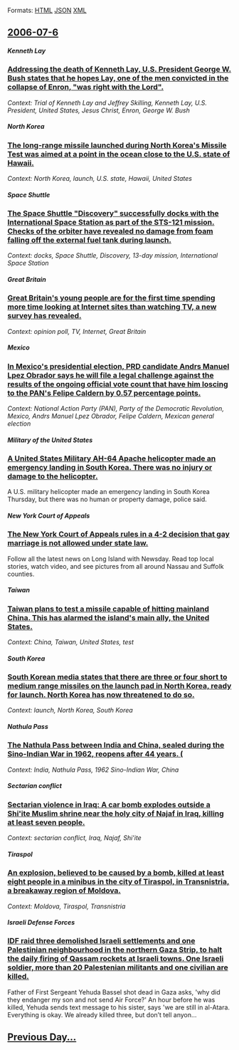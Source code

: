 
Formats: [HTML](2006/07/6/index.html)  [JSON](2006/07/6/index.json)  [XML](2006/07/6/index.xml)  

## [2006-07-6](/news/2006/07/6/index.md)

##### Kenneth Lay
### [Addressing the death of Kenneth Lay, U.S. President George W. Bush states that he hopes Lay, one of the men convicted in the collapse of Enron, "was right with the Lord". ](/news/2006/07/6/addressing-the-death-of-kenneth-lay-u-s-president-george-w-bush-states-that-he-hopes-lay-one-of-the-men-convicted-in-the-collapse-of-enr.md)
_Context: Trial of Kenneth Lay and Jeffrey Skilling, Kenneth Lay, U.S. President, United States, Jesus Christ, Enron, George W. Bush_

##### North Korea
### [ The long-range missile launched during North Korea's Missile Test was aimed at a point in the ocean close to the U.S. state of Hawaii. ](/news/2006/07/6/the-long-range-missile-launched-during-north-korea-s-missile-test-was-aimed-at-a-point-in-the-ocean-close-to-the-u-s-state-of-hawaii.md)
_Context: North Korea, launch, U.S. state, Hawaii, United States_

##### Space Shuttle
### [ The Space Shuttle "Discovery" successfully docks with the International Space Station as part of the STS-121 mission. Checks of the orbiter have revealed no damage from foam falling off the external fuel tank during launch. ](/news/2006/07/6/the-space-shuttle-discovery-successfully-docks-with-the-international-space-station-as-part-of-the-sts-121-mission-checks-of-the-orbiter.md)
_Context: docks, Space Shuttle, Discovery, 13-day mission, International Space Station_

##### Great Britain
### [ Great Britain's young people are for the first time spending more time looking at Internet sites than watching TV, a new survey has revealed. ](/news/2006/07/6/great-britain-s-young-people-are-for-the-first-time-spending-more-time-looking-at-internet-sites-than-watching-tv-a-new-survey-has-reveale.md)
_Context: opinion poll, TV, Internet, Great Britain_

##### Mexico
### [ In Mexico's presidential election, PRD candidate Andrs Manuel Lpez Obrador says he will file a legal challenge against the results of the ongoing official vote count that have him loscing to the PAN's Felipe Caldern by 0.57 percentage points. ](/news/2006/07/6/in-mexico-s-presidential-election-prd-candidate-andres-manuel-lopez-obrador-says-he-will-file-a-legal-challenge-against-the-results-of-the.md)
_Context: National Action Party (PAN), Party of the Democratic Revolution, Mexico, Andrs Manuel Lpez Obrador, Felipe Caldern, Mexican general election_

##### Military of the United States
### [ A United States Military AH-64 Apache helicopter made an emergency landing in South Korea. There was no injury or damage to the helicopter. ](/news/2006/07/6/a-united-states-military-ah-64-apache-helicopter-made-an-emergency-landing-in-south-korea-there-was-no-injury-or-damage-to-the-helicopter.md)
A U.S. military helicopter made an emergency landing in South Korea Thursday, but there was no human or property damage, police said.

##### New York Court of Appeals
### [ The New York Court of Appeals rules in a 4-2 decision that gay marriage is not allowed under state law. ](/news/2006/07/6/the-new-york-court-of-appeals-rules-in-a-4-2-decision-that-gay-marriage-is-not-allowed-under-state-law.md)
Follow all the latest news on Long Island with Newsday. Read top local stories, watch video, and see pictures from all around Nassau and Suffolk counties.

##### Taiwan
### [ Taiwan plans to test a missile capable of hitting mainland China. This has alarmed the island's main ally, the United States. ](/news/2006/07/6/taiwan-plans-to-test-a-missile-capable-of-hitting-mainland-china-this-has-alarmed-the-island-s-main-ally-the-united-states.md)
_Context: China, Taiwan, United States, test_

##### South Korea
### [ South Korean media states that there are three or four short to medium range missiles on the launch pad in North Korea, ready for launch. North Korea has now threatened to do so.](/news/2006/07/6/south-korean-media-states-that-there-are-three-or-four-short-to-medium-range-missiles-on-the-launch-pad-in-north-korea-ready-for-launch-n.md)
_Context: launch, North Korea, South Korea_

##### Nathula Pass
### [ The Nathula Pass between India and China, sealed during the Sino-Indian War in 1962, reopens after 44 years. (](/news/2006/07/6/the-nathula-pass-between-india-and-china-sealed-during-the-sino-indian-war-in-1962-reopens-after-44-years.md)
_Context: India, Nathula Pass, 1962 Sino-Indian War, China_

##### Sectarian conflict
### [ Sectarian violence in Iraq: A car bomb explodes outside a Shi'ite Muslim shrine near the holy city of Najaf in Iraq, killing at least seven people. ](/news/2006/07/6/sectarian-violence-in-iraq-a-car-bomb-explodes-outside-a-shi-ite-muslim-shrine-near-the-holy-city-of-najaf-in-iraq-killing-at-least-seven.md)
_Context: sectarian conflict, Iraq, Najaf, Shi'ite_

##### Tiraspol
### [ An explosion, believed to be caused by a bomb, killed at least eight people in a minibus in the city of Tiraspol, in Transnistria, a breakaway region of Moldova. ](/news/2006/07/6/an-explosion-believed-to-be-caused-by-a-bomb-killed-at-least-eight-people-in-a-minibus-in-the-city-of-tiraspol-in-transnistria-a-breaka.md)
_Context: Moldova, Tiraspol, Transnistria_

##### Israeli Defense Forces
### [ IDF raid three demolished Israeli settlements and one Palestinian neighbourhood in the northern Gaza Strip, to halt the daily firing of Qassam rockets at Israeli towns. One Israeli soldier, more than 20 Palestenian militants and one civilian are killed. ](/news/2006/07/6/idf-raid-three-demolished-israeli-settlements-and-one-palestinian-neighbourhood-in-the-northern-gaza-strip-to-halt-the-daily-firing-of-qas.md)
Father of First Sergeant Yehuda Bassel shot dead in Gaza asks, &#39;why did they endanger my son and not send Air Force?&#39; An hour before he was killed, Yehuda sends text message to his sister, says &#39;we are still in al-Atara. Everything is okay. We already killed three, but don’t tell anyon...

## [Previous Day...](/news/2006/07/5/index.md)

